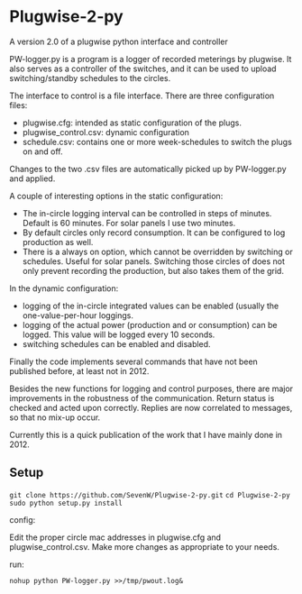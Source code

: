 Plugwise-2-py
=============

A version 2.0 of a plugwise python interface and controller

PW-logger.py is a program is a logger of recorded meterings by plugwise.
It also serves as a controller of the switches, and it can be used to upload
switching/standby schedules to the circles.

The interface to control is a file interface. There are three configuration files:
- plugwise.cfg: intended as static configuration of the plugs.
- plugwise_control.csv: dynamic configuration
- schedule.csv: contains one or more week-schedules to switch the plugs on and off.

Changes to the two .csv files are automatically picked up by PW-logger.py and applied.

A couple of interesting options in the static configuration:
- The in-circle logging interval can be controlled in steps of minutes. Default is 60 minutes. For solar panels I use two minutes.
- By default circles only record consumption. It can be configured to log production as well.
- There is a always on option, which cannot be overridden by switching or schedules. Useful for solar panels. Switching those circles of does not only prevent recording the production, but also takes them of the grid.

In the dynamic configuration:
- logging of the in-circle integrated values can be enabled (usually the one-value-per-hour loggings.
- logging of the actual power (production and or consumption) can  be logged. This value will be logged every 10 seconds.
- switching schedules can be enabled and disabled.

Finally the code implements several commands that have not been published before, at least not in 2012.

Besides the new functions for logging and control purposes, there are major improvements in the robustness of the communication. Return status is checked and acted upon correctly. Replies are now correlated to messages, so that no mix-up occur.

Currently this is a quick publication of the work that I have mainly done in 2012.

Setup
-----
```git clone https://github.com/SevenW/Plugwise-2-py.git```
```cd Plugwise-2-py```
```sudo python setup.py install```

config:

Edit the proper circle mac addresses in plugwise.cfg and plugwise_control.csv. Make more changes as appropriate to your needs.

run:

```nohup python PW-logger.py >>/tmp/pwout.log&```

